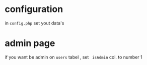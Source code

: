 # configuration
 in ``` config.php ``` set yout data's
# admin page
if you want be admin
on ``` users ``` tabel , 
set ``` isAdmin``` col. to number 1
